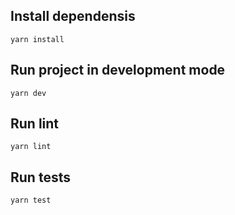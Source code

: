 ## Install dependensis

```
yarn install
```

## Run project in development mode

```
yarn dev
```

## Run lint

```
yarn lint
```

## Run tests

```
yarn test
```


